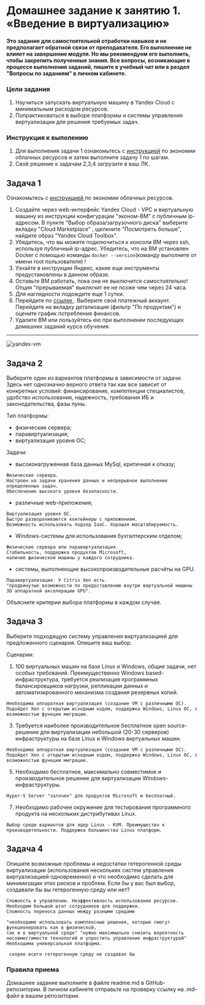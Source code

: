 
# Домашнее задание к занятию 1.  «Введение в виртуализацию»

#### Это задание для самостоятельной отработки навыков и не предполагает обратной связи от преподавателя. Его выполнение не влияет на завершение модуля. Но мы рекомендуем его выполнить, чтобы закрепить полученные знания.  Все вопросы, возникающие в процессе выполнения заданий, пишите в учебный чат или в раздел "Вопросы по заданиям" в личном кабинете.

### Цели задания
1. Научиться запускать виртуальную машину в Yandex Cloud с минимальным расходом ресурсов.
2. Попрактиковаться в выборе платформы  и системы управления виртуализации для решения требуемых задач.

### Инструкция к выполению

1. Для выполнения задачи 1 ознакомьтесь с [инструкцией](https://github.com/netology-code/devops-materials/blob/master/cloudwork.MD) по экономии облачных ресурсов и затем выполните задачу 1 по шагам.
2. Своё решение к задачам 2,3,4 загрузите  в ваш ЛК.
   
## Задача 1

Ознакомьтесь с [инструкцией ](https://github.com/netology-code/devops-materials/blob/master/cloudwork.MD) по экономии облачных ресурсов.


1. Создайте через web-интерфейс Yandex Cloud - VPC и виртуальную машину из инструкции конфигурации "эконом-ВМ" с публичным ip-адресом. В пункте "Выбор образа/загрузочного диска" выберите вкладку "Cloud Marketplace" , щелкните "Посмотреть больше", найдите образ "Yandex Cloud Toolbox".
2. Убедитесь, что вы можете подключиться к консоли ВМ через ssh, используя публичный ip-адрес. Убедитесь, что на ВМ установлен Docker с помощью команды ```docker --version```(команду выполните от имени root пользователя) !
3. Узнайте в инструкции Яндекс, какие еще инструменты предустановлены в данном образе.
4. Оставьте ВМ работать, пока она не выключится самостоятельно! Опция "прерываемая" выключит ее не позже чем через 24 часа. 
5. Для наглядности подождите еще 1 сутки.
6. Перейдите по [ссылке ](https://console.cloud.yandex.ru/billing?section=accounts). Выберите свой платежный аккаунт. Перейдите на вкладку детализация (фильтр "По продуктам") и оцените график потребления финансов.
7. Удалите ВМ или пользуйтесь ею при выполнении последующих домашних заданий курса обучения.

---

![yandex-vm](https://github.com/user-attachments/assets/2334384f-2fb9-40b7-b428-701c70f74d5c)


## Задача 2

Выберите один из вариантов платформы в зависимости от задачи. Здесь нет однозначно верного ответа так как все зависит от конкретных условий: финансирование, компетенции специалистов, удобство использования, надежность, требования ИБ и законодательства, фазы луны.

Тип платформы:

- физические сервера;
- паравиртуализация;
- виртуализация уровня ОС;

Задачи:

- высоконагруженная база данных MySql, критичная к отказу;
```
Физические сервера.
Настроен на задачи хранения данных и непрерывное выполнение определенных задач.
Обеспечение высокого уровня безопасности.
```
  
- различные web-приложения;

```
Виртуализация уровня ОС.
Быстро разворачиваются контейнеры с приложением.
Возможность использовать подход IaaC. Хорошая масштабируемость.
```
  
- Windows-системы для использования бухгалтерским отделом;
```
Физические сервера или паравиртуализация.
Стабильность, поддержка продуктов Microsoft,
наличие физической машины у каждого сотрудника.
```
  
- системы, выполняющие высокопроизводительные расчёты на GPU.
```
Паравиртуализация. У Citrix Xen есть
"продвинутые возможности по предоставлению внутри виртуальной машины 3D аппаратной акселерации GPU".
```
  

Объясните критерии выбора платформы в каждом случае.

## Задача 3

Выберите подходящую систему управления виртуализацией для предложенного сценария. Опишите ваш выбор.

Сценарии:

1. 100 виртуальных машин на базе Linux и Windows, общие задачи, нет особых требований. Преимущественно Windows based-инфраструктура, требуется реализация программных балансировщиков нагрузки, репликации данных и автоматизированного механизма создания резервных копий.
```
Необходима аппаратная виртуализация (создание VM с различными ОС). Подойдет Xen с открытым исходным кодом, поддержка Windows, Linux ОС, с возможностью функции миграции.
```

3. Требуется наиболее производительное бесплатное open source-решение для виртуализации небольшой (20-30 серверов) инфраструктуры на базе Linux и Windows виртуальных машин.
```
Необходима аппаратная виртуализация (создание VM с различными ОС). Подойдет Xen с открытым исходным кодом, поддержка Windows, Linux ОС, с возможностью функции миграции.
```
5. Необходимо бесплатное, максимально совместимое и производительное решение для виртуализации Windows-инфраструктуры.
```
Hyper-V Server "заточен" для продуктов Microsoft и беcплатный.
```
7. Необходимо рабочее окружение для тестирования программного продукта на нескольких дистрибутивах Linux.
```
Выбор среди вариантов для ядер Linux - KVM. Преимущество к производительности. Поддержка большинства Linux платформ.
```

## Задача 4

Опишите возможные проблемы и недостатки гетерогенной среды виртуализации (использования нескольких систем управления виртуализацией одновременно) и что необходимо сделать для минимизации этих рисков и проблем. Если бы у вас был выбор, создавали бы вы гетерогенную среду или нет?
```
Сложность в управлении. Неэффективность использование ресурсов.
Необходим большой штат сотрудников для поддержки.
Сложность переноса данных между разными средами

"необходимо использовать комплексные решения, которые смогут функционировать как в физической,
так и в виртуальной среде" "нужно максимально снизить вероятность
несовместимости технологий и упростить управление инфраструктурой" Необходима универсальная платформа.

 скорее всего гетерогенную среду не создавал бы
```

### Правила приема

Домашнее задание выполните в файле readme.md в GitHub-репозитории. В личном кабинете отправьте на проверку ссылку на .md-файл в вашем репозитории.
